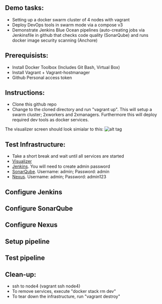 ## Demo tasks:

-	Setting up a docker swarm cluster of 4 nodes with vagrant
-	Deploy DevOps tools in swarm mode via a compose v3
- Demonstrate Jenkins Blue Ocean pipelines (auto-creating jobs via Jenkinsfile in github that checks code quality (SonarQube) and runs docker image security scanning (Anchore) 


## Prerequisists:

-	Install Docker Toolbox (Includes Git Bash, Virtual Box)
-	Install Vagrant + Vagrant-hostmanager
- Github Personal access token


## Instructions:

- Clone this github repo
-	Change to the cloned directory and run "vagrant up". This will setup a swarm cluster; 2xworkers and 2xmanagers. Furthermore this will deploy required dev tools as docker services.


The visualizer screen should look simialar to this:
![alt tag](DevOps/infra.PNG?raw=true "Infrastructure")


## Test Infrastructure:

- Take a short break and wait until all services are started
-	<a href="http://node1:9080"/>Visualizer</a>
- <a href="http://node1/jenkins"/>Jenkins</a>. You will need to create admin password
-	<a href="http://node1/sonar"/>SonarQube</a>. Username: admin; Password: admin
-	<a href="http://node1/nexus"/>Nexus</a>. Username: admin; Password: admin123

## Configure Jenkins
## Configure SonarQube
## Configure Nexus
## Setup pipeline
## Test pipeline

## Clean-up:
- ssh to node4 (vagrant ssh node4)
-	To remove services, execute "docker stack rm dev"
-	To tear down the infrastructure, run "vagrant destroy"

